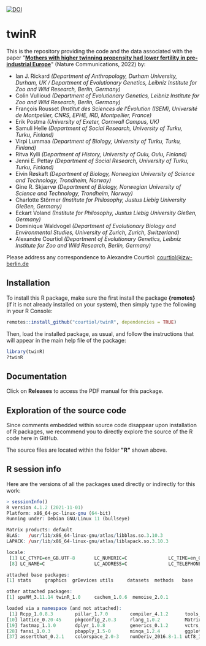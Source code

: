 [![DOI](https://zenodo.org/badge/DOI/10.5281/zenodo.6445293.svg)](https://zenodo.org/record/6445293)

# twinR

This is the repository providing the code and the data associated with the paper
"[**Mothers with higher twinning propensity had lower fertility in pre-industrial Europe**](https://doi.org/10.1038/s41467-022-30366-9)" (Nature Communications, 2022) by:

- Ian J. Rickard *(Department of Anthropology, Durham University, Durham, UK / Department of Evolutionary Genetics, Leibniz Institute for Zoo and Wild Research, Berlin, Germany)*
- Colin Vullioud *(Department of Evolutionary Genetics, Leibniz Institute for Zoo and Wild Research, Berlin, Germany)*
- François Rousset *(Institut des Sciences de l'Évolution (ISEM), Université de Montpellier, CNRS, EPHE, IRD, Montpellier, France)*
- Erik Postma *(University of Exeter, Cornwall Campus, UK)*
- Samuli Helle *(Department of Social Research, University of Turku, Turku, Finland)*
- Virpi Lummaa *(Department of Biology, University of Turku, Turku, Finland)*
- Ritva Kylli *(Department of History, University of Oulu, Oulu, Finland)*
- Jenni E. Pettay *(Department of Social Research, University of Turku, Turku, Finland)*
- Eivin Røskaft *(Department of Biology, Norwegian University of Science and Technology, Trondheim, Norway)*
- Gine R. Skjærvø *(Department of Biology, Norwegian University of Science and Technology, Trondheim, Norway)*
- Charlotte Störmer *(Institute for Philosophy, Justus Liebig University Gießen, Germany)*
- Eckart Voland *(Institute for Philosophy, Justus Liebig University Gießen, Germany)*
- Dominique Waldvogel *(Department of Evolutionary Biology and Environmental Studies, University of Zurich, Zurich, Switzerland)*
- Alexandre Courtiol *(Department of Evolutionary Genetics, Leibniz Institute for Zoo and Wild Research, Berlin, Germany)*

Please address any correspondence to Alexandre Courtiol: courtiol@izw-berlin.de


## Installation

To install this R package, make sure the first install the package **{remotes}** (if it is not already installed on your system), then simply type the following in your R Console:

```r
remotes::install_github("courtiol/twinR", dependencies = TRUE)
```

Then, load the installed package, as usual, and follow the instructions that will appear in the main help file of the package:

```r
library(twinR)
?twinR
```


## Documentation

Click on **Releases** to access the PDF manual for this package. 


## Exploration of the source code

Since comments embedded within source code disappear upon installation of R packages, we recommend you to directly explore the source of the R code here in GitHub.

The source files are located within the folder **"R"** shown above.


## R session info

Here are the versions of all the packages used directly or indirectly for this work:

```r
> sessionInfo()
R version 4.1.2 (2021-11-01)
Platform: x86_64-pc-linux-gnu (64-bit)
Running under: Debian GNU/Linux 11 (bullseye)

Matrix products: default
BLAS:   /usr/lib/x86_64-linux-gnu/atlas/libblas.so.3.10.3
LAPACK: /usr/lib/x86_64-linux-gnu/atlas/liblapack.so.3.10.3

locale:
 [1] LC_CTYPE=en_GB.UTF-8       LC_NUMERIC=C               LC_TIME=en_GB.UTF-8        LC_COLLATE=en_GB.UTF-8     LC_MONETARY=en_GB.UTF-8    LC_MESSAGES=en_GB.UTF-8    LC_PAPER=en_GB.UTF-8      
 [8] LC_NAME=C                  LC_ADDRESS=C               LC_TELEPHONE=C             LC_MEASUREMENT=en_GB.UTF-8 LC_IDENTIFICATION=C       

attached base packages:
[1] stats     graphics  grDevices utils     datasets  methods   base     

other attached packages:
[1] spaMM_3.11.14 twinR_1.0     cachem_1.0.6  memoise_2.0.1

loaded via a namespace (and not attached):
 [1] Rcpp_1.0.8.3        pillar_1.7.0        compiler_4.1.2      tools_4.1.2         boot_1.3-28         lifecycle_1.0.1     tibble_3.1.6        gtable_0.3.0        nlme_3.1-153       
[10] lattice_0.20-45     pkgconfig_2.0.3     rlang_1.0.2         Matrix_1.4-1        registry_0.5-1      ROI_1.0-0           cli_3.2.0           DBI_1.1.2           parallel_4.1.2     
[19] fastmap_1.1.0       dplyr_1.0.8         generics_0.1.2      vctrs_0.4.0         grid_4.1.2          cowplot_1.1.1       tidyselect_1.1.2    glue_1.6.2          R6_2.5.1           
[28] fansi_1.0.3         pbapply_1.5-0       minqa_1.2.4         ggplot2_3.3.5       purrr_0.3.4         magrittr_2.0.3      scales_1.1.1        ellipsis_0.3.2      MASS_7.3-54        
[37] assertthat_0.2.1    colorspace_2.0-3    numDeriv_2016.8-1.1 utf8_1.2.2          proxy_0.4-26        munsell_0.5.0       slam_0.1-50         crayon_1.5.1   
```
